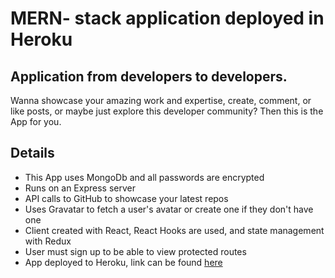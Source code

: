 # MERN- stack application deployed in Heroku

## Application from developers to developers. 
Wanna showcase your amazing work and expertise, create, comment, or like posts, or maybe just explore this developer community? Then this is the App for you.
 
## Details
* This App uses MongoDb and all passwords are encrypted
* Runs on an Express server
* API calls to GitHub to showcase your latest repos
* Uses Gravatar to fetch a user's avatar or create one if they don't have one
* Client created with React, React Hooks are used, and state management with Redux
* User must sign up to be able to view protected routes
* App deployed to Heroku, link can be found [here](https://salty-temple-16064.herokuapp.com/)
